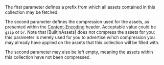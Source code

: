 The first parameter defines a prefix from which all assets contained in this collection may be fetched.

The second parameter defines the compression used for the assets, as presented within the [Content-Encoding](https://developer.mozilla.org/en-US/docs/Web/HTTP/Headers/Content-Encoding) header. Acceptable value could be `gzip` or `br`. Note that [BuiltinAssets] does not compress the assets for you: this parameter is merely used for you to advertise wihch compression you may already have applied on the assets that this collection will be filled with.

The second parameter may also be left empty, meaning the assets within this collection have not been compressed.
